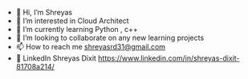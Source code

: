 - 👋 Hi, I’m Shreyas
- 👀 I’m interested in Cloud Architect 
- 🌱 I’m currently learning Python , c++
- 💞️ I’m looking to collaborate on any new learning projects
- 📫 How to reach me shreyasrd31@gmail.com
- 🔗 LinkedIn Shreyas Dixit https://www.linkedin.com/in/shreyas-dixit-81708a214/

<!---
SRDdev/SRDdev is a ✨ special ✨ repository because its `README.md` (this file) appears on your GitHub profile.
You can click the Preview link to take a look at your changes.
--->
